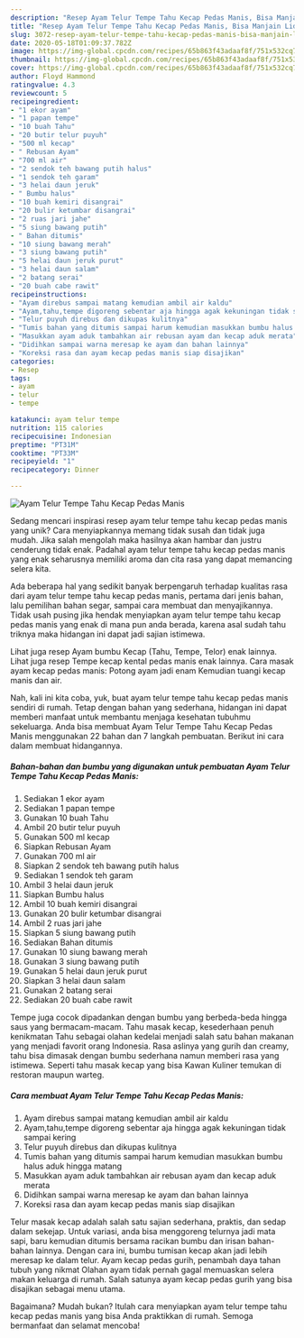 ```yaml
---
description: "Resep Ayam Telur Tempe Tahu Kecap Pedas Manis, Bisa Manjain Lidah"
title: "Resep Ayam Telur Tempe Tahu Kecap Pedas Manis, Bisa Manjain Lidah"
slug: 3072-resep-ayam-telur-tempe-tahu-kecap-pedas-manis-bisa-manjain-lidah
date: 2020-05-18T01:09:37.782Z
image: https://img-global.cpcdn.com/recipes/65b863f43adaaf8f/751x532cq70/ayam-telur-tempe-tahu-kecap-pedas-manis-foto-resep-utama.jpg
thumbnail: https://img-global.cpcdn.com/recipes/65b863f43adaaf8f/751x532cq70/ayam-telur-tempe-tahu-kecap-pedas-manis-foto-resep-utama.jpg
cover: https://img-global.cpcdn.com/recipes/65b863f43adaaf8f/751x532cq70/ayam-telur-tempe-tahu-kecap-pedas-manis-foto-resep-utama.jpg
author: Floyd Hammond
ratingvalue: 4.3
reviewcount: 5
recipeingredient:
- "1 ekor ayam"
- "1 papan tempe"
- "10 buah Tahu"
- "20 butir telur puyuh"
- "500 ml kecap"
- " Rebusan Ayam"
- "700 ml air"
- "2 sendok teh bawang putih halus"
- "1 sendok teh garam"
- "3 helai daun jeruk"
- " Bumbu halus"
- "10 buah kemiri disangrai"
- "20 bulir ketumbar disangrai"
- "2 ruas jari jahe"
- "5 siung bawang putih"
- " Bahan ditumis"
- "10 siung bawang merah"
- "3 siung bawang putih"
- "5 helai daun jeruk purut"
- "3 helai daun salam"
- "2 batang serai"
- "20 buah cabe rawit"
recipeinstructions:
- "Ayam direbus sampai matang kemudian ambil air kaldu"
- "Ayam,tahu,tempe digoreng sebentar aja hingga agak kekuningan tidak sampai kering"
- "Telur puyuh direbus dan dikupas kulitnya"
- "Tumis bahan yang ditumis sampai harum kemudian masukkan bumbu halus aduk hingga matang"
- "Masukkan ayam aduk tambahkan air rebusan ayam dan kecap aduk merata"
- "Didihkan sampai warna meresap ke ayam dan bahan lainnya"
- "Koreksi rasa dan ayam kecap pedas manis siap disajikan"
categories:
- Resep
tags:
- ayam
- telur
- tempe

katakunci: ayam telur tempe 
nutrition: 115 calories
recipecuisine: Indonesian
preptime: "PT31M"
cooktime: "PT33M"
recipeyield: "1"
recipecategory: Dinner

---
```



![Ayam Telur Tempe Tahu Kecap Pedas Manis](https://img-global.cpcdn.com/recipes/65b863f43adaaf8f/751x532cq70/ayam-telur-tempe-tahu-kecap-pedas-manis-foto-resep-utama.jpg)

Sedang mencari inspirasi resep ayam telur tempe tahu kecap pedas manis yang unik? Cara menyiapkannya memang tidak susah dan tidak juga mudah. Jika salah mengolah maka hasilnya akan hambar dan justru cenderung tidak enak. Padahal ayam telur tempe tahu kecap pedas manis yang enak seharusnya memiliki aroma dan cita rasa yang dapat memancing selera kita.

Ada beberapa hal yang sedikit banyak berpengaruh terhadap kualitas rasa dari ayam telur tempe tahu kecap pedas manis, pertama dari jenis bahan, lalu pemilihan bahan segar, sampai cara membuat dan menyajikannya. Tidak usah pusing jika hendak menyiapkan ayam telur tempe tahu kecap pedas manis yang enak di mana pun anda berada, karena asal sudah tahu triknya maka hidangan ini dapat jadi sajian istimewa.

Lihat juga resep Ayam bumbu Kecap (Tahu, Tempe, Telor) enak lainnya. Lihat juga resep Tempe kecap kental pedas manis enak lainnya. Cara masak ayam kecap pedas manis: Potong ayam jadi enam Kemudian tuangi kecap manis dan air.


Nah, kali ini kita coba, yuk, buat ayam telur tempe tahu kecap pedas manis sendiri di rumah. Tetap dengan bahan yang sederhana, hidangan ini dapat memberi manfaat untuk membantu menjaga kesehatan tubuhmu sekeluarga. Anda bisa membuat Ayam Telur Tempe Tahu Kecap Pedas Manis menggunakan 22 bahan dan 7 langkah pembuatan. Berikut ini cara dalam membuat hidangannya.

<!--inarticleads1-->

##### Bahan-bahan dan bumbu yang digunakan untuk pembuatan Ayam Telur Tempe Tahu Kecap Pedas Manis:

1. Sediakan 1 ekor ayam
1. Sediakan 1 papan tempe
1. Gunakan 10 buah Tahu
1. Ambil 20 butir telur puyuh
1. Gunakan 500 ml kecap
1. Siapkan  Rebusan Ayam
1. Gunakan 700 ml air
1. Siapkan 2 sendok teh bawang putih halus
1. Sediakan 1 sendok teh garam
1. Ambil 3 helai daun jeruk
1. Siapkan  Bumbu halus
1. Ambil 10 buah kemiri disangrai
1. Gunakan 20 bulir ketumbar disangrai
1. Ambil 2 ruas jari jahe
1. Siapkan 5 siung bawang putih
1. Sediakan  Bahan ditumis
1. Gunakan 10 siung bawang merah
1. Gunakan 3 siung bawang putih
1. Gunakan 5 helai daun jeruk purut
1. Siapkan 3 helai daun salam
1. Gunakan 2 batang serai
1. Sediakan 20 buah cabe rawit


Tempe juga cocok dipadankan dengan bumbu yang berbeda-beda hingga saus yang bermacam-macam. Tahu masak kecap, kesederhaan penuh kenikmatan Tahu sebagai olahan kedelai menjadi salah satu bahan makanan yang menjadi favorit orang Indonesia. Rasa aslinya yang gurih dan creamy, tahu bisa dimasak dengan bumbu sederhana namun memberi rasa yang istimewa. Seperti tahu masak kecap yang bisa Kawan Kuliner temukan di restoran maupun warteg. 

<!--inarticleads2-->

##### Cara membuat Ayam Telur Tempe Tahu Kecap Pedas Manis:

1. Ayam direbus sampai matang kemudian ambil air kaldu
1. Ayam,tahu,tempe digoreng sebentar aja hingga agak kekuningan tidak sampai kering
1. Telur puyuh direbus dan dikupas kulitnya
1. Tumis bahan yang ditumis sampai harum kemudian masukkan bumbu halus aduk hingga matang
1. Masukkan ayam aduk tambahkan air rebusan ayam dan kecap aduk merata
1. Didihkan sampai warna meresap ke ayam dan bahan lainnya
1. Koreksi rasa dan ayam kecap pedas manis siap disajikan


Telur masak kecap adalah salah satu sajian sederhana, praktis, dan sedap dalam sekejap. Untuk variasi, anda bisa menggoreng telurnya jadi mata sapi, baru kemudian ditumis bersama racikan bumbu dan irisan bahan-bahan lainnya. Dengan cara ini, bumbu tumisan kecap akan jadi lebih meresap ke dalam telur. Ayam kecap pedas gurih, penambah daya tahan tubuh yang nikmat Olahan ayam tidak pernah gagal memuaskan selera makan keluarga di rumah. Salah satunya ayam kecap pedas gurih yang bisa disajikan sebagai menu utama. 

Bagaimana? Mudah bukan? Itulah cara menyiapkan ayam telur tempe tahu kecap pedas manis yang bisa Anda praktikkan di rumah. Semoga bermanfaat dan selamat mencoba!
